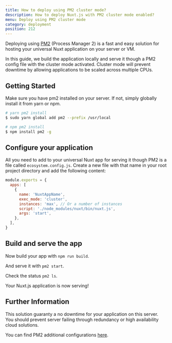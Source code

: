 ```yaml
---
title: How to deploy using PM2 cluster mode?
description: How to deploy Nuxt.js with PM2 cluster mode enabled?
menu: Deploy using PM2 cluster mode
category: deployment
position: 212
---
```


Deploying using [PM2](https://pm2.keymetrics.io/) (Process Manager 2) is a fast and easy solution for hosting your universal Nuxt application on your server or VM.

In this guide, we build the application locally and serve it though a PM2 config file with the cluster mode activated. Cluster mode will prevent downtime by allowing applications to be scaled across multiple CPUs.

## Getting Started

Make sure you have pm2 installed on your server. If not, simply globally install it from yarn or npm.

```bash
# yarn pm2 install
$ sudo yarn global add pm2 --prefix /usr/local

# npm pm2 install
$ npm install pm2 -g
```

## Configure your application

All you need to add to your universal Nuxt app for serving it though PM2 is a file called `ecosystem.config.js`. Create a new file with that name in your root project directory and add the following content:

```javascript
module.exports = {
  apps: [
    {
      name: 'NuxtAppName',
      exec_mode: 'cluster',
      instances: 'max', // Or a number of instances
      script: './node_modules/nuxt/bin/nuxt.js',
      args: 'start',
    },
  ],
}
```

## Build and serve the app

Now build your app with `npm run build`.

And serve it with `pm2 start`.

Check the status `pm2 ls`.

Your Nuxt.js application is now serving!

## Further Information

This solution guaranty a no downtime for your application on this server. You should prevent server failing through redundancy or high availability cloud solutions.

You can find PM2 additional configurations [here](https://pm2.keymetrics.io/docs/usage/application-declaration/#general).
